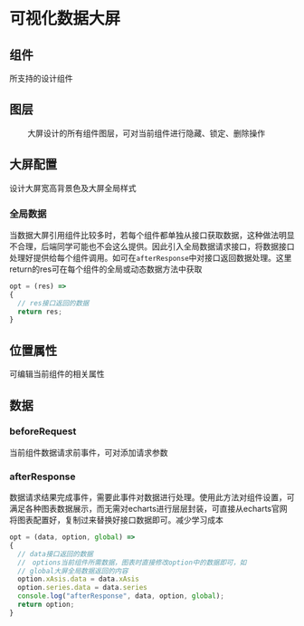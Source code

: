 # 可视化数据大屏

## 组件
  
   所支持的设计组件 
 
## 图层
　
　大屏设计的所有组件图层，可对当前组件进行隐藏、锁定、删除操作

## 大屏配置

设计大屏宽高背景色及大屏全局样式

### 全局数据

当数据大屏引用组件比较多时，若每个组件都单独从接口获取数据，这种做法明显不合理，后端同学可能也不会这么提供。因此引入全局数据请求接口，将数据接口处理好提供给每个组件调用。如可在`afterResponse`中对接口返回数据处理。这里return的res可在每个组件的全局或动态数据方法中获取

```javascript
opt = (res) =>
{
  // res接口返回的数据
  return res;
}
```

## 位置属性

可编辑当前组件的相关属性

## 数据

### beforeRequest

当前组件数据请求前事件，可对添加请求参数

### afterResponse

数据请求结果完成事件，需要此事件对数据进行处理。使用此方法对组件设置，可满足各种图表数据展示，而无需对echarts进行层层封装，可直接从echarts官网将图表配置好，复制过来替换好接口数据即可。减少学习成本

```javascript
opt = (data, option, global) =>
{
  // data接口返回的数据
  //　options当前组件所需数据，图表时直接修改option中的数据即可，如
  // global大屏全局数据返回的内容
  option.xAsis.data = data.xAsis
  option.series.data = data.series
  console.log("afterResponse", data, option, global);
  return option;
}
```
